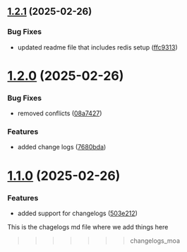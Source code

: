 ## [1.2.1](https://github.com/Zeliang-Codetech/HospiSuite_chatbot/compare/v1.2.0...v1.2.1) (2025-02-26)


### Bug Fixes

* updated readme file that includes redis setup ([ffc9313](https://github.com/Zeliang-Codetech/HospiSuite_chatbot/commit/ffc9313e2436e0be30aa1e566f34c1216b7293aa))

# [1.2.0](https://github.com/Zeliang-Codetech/HospiSuite_chatbot/compare/v1.1.0...v1.2.0) (2025-02-26)


### Bug Fixes

* removed conflicts ([08a7427](https://github.com/Zeliang-Codetech/HospiSuite_chatbot/commit/08a74277580f3873b39540a06e637a23c86b2783))


### Features

* added change logs ([7680bda](https://github.com/Zeliang-Codetech/HospiSuite_chatbot/commit/7680bda12ac64526094b10a682ce19df5eb814c9))

# [1.1.0](https://github.com/Zeliang-Codetech/HospiSuite_chatbot/compare/v1.0.0...v1.1.0) (2025-02-26)

### Features

* added support for changelogs ([503e212](https://github.com/Zeliang-Codetech/HospiSuite_chatbot/commit/503e212cf95dfa1697b74584b944310ca15ad555))

This is the chagelogs md file where we add things here

> > > > > > > changelogs_moa
